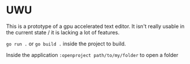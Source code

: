 # UWU
This is a prototype of a gpu accelerated text editor. It isn't really usable in the current state / it is lacking a lot of features.

`go run .` or `go build .` inside the project to build.

Inside the application `:openproject path/to/my/folder` to open a folder
